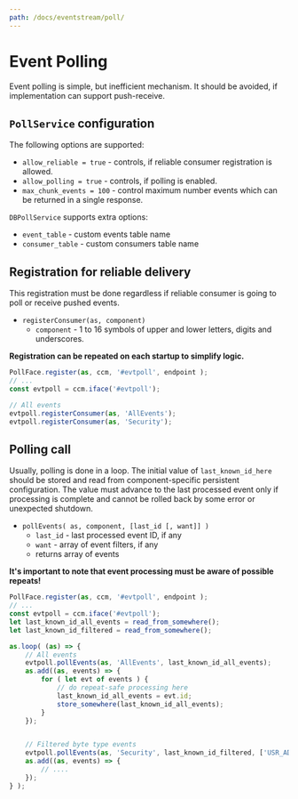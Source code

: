 ```yaml
---
path: /docs/eventstream/poll/
---
```


# Event Polling

Event polling is simple, but inefficient mechanism. It should be avoided,
if implementation can support push-receive.

## `PollService` configuration

The following options are supported:

* `allow_reliable = true` - controls, if reliable consumer registration is allowed.
* `allow_polling = true` - controls, if polling is enabled.
* `max_chunk_events = 100` - control maximum number events which can be returned in
    a single response.

`DBPollService` supports extra options:

* `event_table` - custom events table name
* `consumer_table` - custom consumers table name


## Registration for reliable delivery

This registration must be done regardless if reliable consumer is going to
poll or receive pushed events.

* `registerConsumer(as, component)`
    - `component` - 1 to 16 symbols of upper and lower letters, digits and underscores.

**Registration can be repeated on each startup to simplify logic.**

```javascript
PollFace.register(as, ccm, '#evtpoll', endpoint );
// ...
const evtpoll = ccm.iface('#evtpoll');

// All events
evtpoll.registerConsumer(as, 'AllEvents');
evtpoll.registerConsumer(as, 'Security');
```


## Polling call

Usually, polling is done in a loop. The initial value of `last_known_id_here` should
be stored and read from component-specific persistent configuration. The value must advance
to the last processed event only if processing is complete and cannot be rolled back by
some error or unexpected shutdown.

* `pollEvents( as, component, [last_id [, want]] )`
    * `last_id` - last processed event ID, if any
    * `want` - array of event filters, if any
    * returns array of events

**It's important to note that event processing must be aware of possible repeats!**

```javascript
PollFace.register(as, ccm, '#evtpoll', endpoint );
// ...
const evtpoll = ccm.iface('#evtpoll');
let last_known_id_all_events = read_from_somewhere();
let last_known_id_filtered = read_from_somewhere();

as.loop( (as) => {
    // All events
    evtpoll.pollEvents(as, 'AllEvents', last_known_id_all_events);
    as.add((as, events) => {
        for ( let evt of events ) {
            // do repeat-safe processing here
            last_known_id_all_events = evt.id;
            store_somewhere(last_known_id_all_events);
        }
    });


    // Filtered byte type events
    evtpoll.pollEvents(as, 'Security', last_known_id_filtered, ['USR_ADD', 'USR_MOD', 'USR_LOGIN']);
    as.add((as, events) => {
        // ....
    });
} );

```
